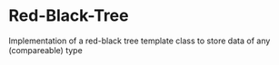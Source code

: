 # Red-Black-Tree
Implementation of a red-black tree template class to store data of any (compareable) type
